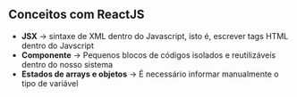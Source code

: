 ## Conceitos com ReactJS

- **JSX** -> sintaxe de XML dentro do Javascript, isto é, escrever tags HTML dentro do Javscript
- **Componente** -> Pequenos blocos de códigos isolados e reutilizáveis dentro do nosso sistema
- **Estados de arrays e objetos** -> É necessário informar manualmente o tipo de variável
